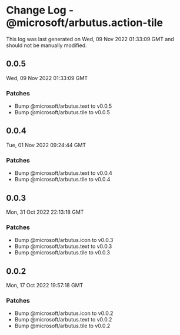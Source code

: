# Change Log - @microsoft/arbutus.action-tile

This log was last generated on Wed, 09 Nov 2022 01:33:09 GMT and should not be manually modified.

<!-- Start content -->

## 0.0.5

Wed, 09 Nov 2022 01:33:09 GMT

### Patches

- Bump @microsoft/arbutus.text to v0.0.5
- Bump @microsoft/arbutus.tile to v0.0.5

## 0.0.4

Tue, 01 Nov 2022 09:24:44 GMT

### Patches

- Bump @microsoft/arbutus.text to v0.0.4
- Bump @microsoft/arbutus.tile to v0.0.4

## 0.0.3

Mon, 31 Oct 2022 22:13:18 GMT

### Patches

- Bump @microsoft/arbutus.icon to v0.0.3
- Bump @microsoft/arbutus.text to v0.0.3
- Bump @microsoft/arbutus.tile to v0.0.3

## 0.0.2

Mon, 17 Oct 2022 19:57:18 GMT

### Patches

- Bump @microsoft/arbutus.icon to v0.0.2
- Bump @microsoft/arbutus.text to v0.0.2
- Bump @microsoft/arbutus.tile to v0.0.2
